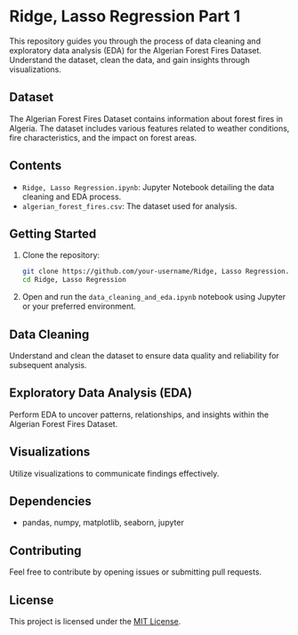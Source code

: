 # Ridge, Lasso Regression Part 1

This repository guides you through the process of data cleaning and exploratory data analysis (EDA) for the Algerian Forest Fires Dataset. Understand the dataset, clean the data, and gain insights through visualizations.

## Dataset

The Algerian Forest Fires Dataset contains information about forest fires in Algeria. The dataset includes various features related to weather conditions, fire characteristics, and the impact on forest areas.

## Contents

- `Ridge, Lasso Regression.ipynb`: Jupyter Notebook detailing the data cleaning and EDA process.
- `algerian_forest_fires.csv`: The dataset used for analysis.
  
## Getting Started

1. Clone the repository:

    ```bash
    git clone https://github.com/your-username/Ridge, Lasso Regression.git
    cd Ridge, Lasso Regression
    ```

3. Open and run the `data_cleaning_and_eda.ipynb` notebook using Jupyter or your preferred environment.

## Data Cleaning

Understand and clean the dataset to ensure data quality and reliability for subsequent analysis.

## Exploratory Data Analysis (EDA)

Perform EDA to uncover patterns, relationships, and insights within the Algerian Forest Fires Dataset.

## Visualizations

Utilize visualizations to communicate findings effectively.

## Dependencies

- pandas, numpy, matplotlib, seaborn, jupyter

## Contributing

Feel free to contribute by opening issues or submitting pull requests.

## License

This project is licensed under the [MIT License](LICENSE).
